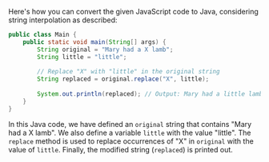  Here's how you can convert the given JavaScript code to Java, considering string interpolation as described:

```java
public class Main {
    public static void main(String[] args) {
        String original = "Mary had a X lamb";
        String little = "little";
        
        // Replace "X" with "little" in the original string
        String replaced = original.replace("X", little);
        
        System.out.println(replaced); // Output: Mary had a little lamb
    }
}
```

In this Java code, we have defined an `original` string that contains "Mary had a X lamb". We also define a variable `little` with the value "little". The `replace` method is used to replace occurrences of "X" in `original` with the value of `little`. Finally, the modified string (`replaced`) is printed out.
